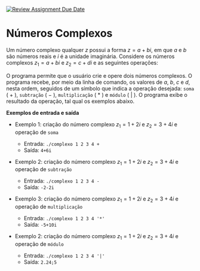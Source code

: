 [![Review Assignment Due Date](https://classroom.github.com/assets/deadline-readme-button-24ddc0f5d75046c5622901739e7c5dd533143b0c8e959d652212380cedb1ea36.svg)](https://classroom.github.com/a/sbf0wW5M)
# Números Complexos

Um número complexo qualquer $z$ possui a forma $z = a+bi$, em que $a$ e $b$ são números reais e $i$ é a unidade imaginária. Considere os números complexos $z_{1} = a+bi$ e $z_{2}=c+di$ e as seguintes operações:

O programa permite que o usuário crie e opere dois números complexos. O programa recebe, por meio da linha de comando, os valores de $a$, $b$, $c$ e $d$, nesta ordem, seguidos de um símbolo que indica a operação desejada: `soma` ( $+$ ), `subtração` ( $-$ ), `multiplicação` ( $*$ ) e `módulo` ( $|$ ). O programa exibe o resultado da operação, tal qual os exemplos abaixo. 

**Exemplos de entrada e saída**

* Exemplo 1: criação do número complexo $z_{1}=1+2i$ e $z_{2}=3+4i$ e operação de `soma`
  + Entrada: `./complexo 1 2 3 4 +`
  + Saída: `4+6i`

* Exemplo 2: criação do número complexo $z_{1}=1+2i$ e $z_{2}=3+4i$ e operação de `subtração`
  + Entrada: `./complexo 1 2 3 4 -`
  + Saída: `-2-2i`

* Exemplo 3: criação do número complexo $z_{1}=1+2i$ e $z_{2}=3+4i$ e operação de `multiplicação`
  + Entrada: `./complexo 1 2 3 4 '*'`
  + Saída: `-5+10i`

* Exemplo 2: criação do número complexo $z_{1}=1+2i$ e $z_{2}=3+4i$ e operação de `módulo`
  + Entrada: `./complexo 1 2 3 4 '|'`
  + Saída: `2.24;5`


